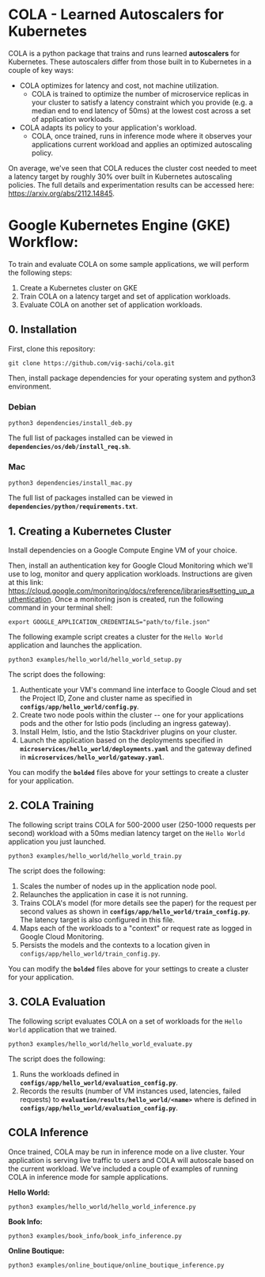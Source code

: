 # COLA - Learned Autoscalers for Kubernetes

COLA is a python package that trains and runs learned **autoscalers** for Kubernetes. These autoscalers differ from those built in to Kubernetes in a couple of key ways:

- COLA optimizes for latency and cost, not machine utilization.
  - COLA is trained to optimize the number of microservice replicas in your cluster to satisfy a latency constraint which you provide (e.g. a median end to end latency of 50ms) at the lowest cost across a set of application workloads.
- COLA adapts its policy to your application's workload.
  - COLA, once trained, runs in inference mode where it observes your applications current workload and applies an optimized autoscaling policy.

<!-- Typical results and link to paper -->
On average, we've seen that COLA reduces the cluster cost needed to meet a latency target by roughly 30% over built in Kubernetes autoscaling policies. The full details and experimentation results can be accessed here: https://arxiv.org/abs/2112.14845.

# Google Kubernetes Engine (GKE) Workflow:

To train and evaluate COLA on some sample applications, we will perform the following steps:
1. Create a Kubernetes cluster on GKE
2. Train COLA on a latency target and set of application workloads.
3. Evaluate COLA on another set of application workloads.


## 0. Installation

First, clone this repository:

    git clone https://github.com/vig-sachi/cola.git

Then, install package dependencies for your operating system and python3 environment.

### Debian
    python3 dependencies/install_deb.py

The full list of packages installed can be viewed in **`dependencies/os/deb/install_req.sh`**.

### Mac
    python3 dependencies/install_mac.py

The full list of packages installed can be viewed in **`dependencies/python/requirements.txt`**.


## 1. Creating a Kubernetes Cluster


Install dependencies on a Google Compute Engine VM of your choice. 

Then, install an authentication key for Google Cloud Monitoring which we'll use to log, monitor and query application workloads. Instructions are given at this link: https://cloud.google.com/monitoring/docs/reference/libraries#setting_up_authentication. Once a monitoring json is created, run the following command in your terminal shell:

    export GOOGLE_APPLICATION_CREDENTIALS="path/to/file.json"

The following example script creates a cluster for the `Hello World` application and launches the application.

    python3 examples/hello_world/hello_world_setup.py

The script does the following:
1. Authenticate your VM's command line interface to Google Cloud and set the Project ID, Zone and cluster name as specified in **`configs/app/hello_world/config.py`**.
2. Create two node pools within the cluster -- one for your applications pods and the other for Istio pods (including an ingress gateway).
3. Install Helm, Istio, and the Istio Stackdriver plugins on your cluster.
4. Launch the application based on the deployments specified in **`microservices/hello_world/deployments.yaml`** and the gateway defined in **`microservices/hello_world/gateway.yaml`**.

You can modify the **`bolded`** files above for your settings to create a cluster for your application.


<!-- Setup VM -->

<!-- Graphic of the setup (from istio gke telemetry) -->

<!-- Creating Sample Application -->

<!-- Verifying things worked -->


## 2. COLA Training

The following script trains COLA for 500-2000 user (250-1000 requests per second) workload with a 50ms median latency target on the `Hello World` application you just launched.

    python3 examples/hello_world/hello_world_train.py

The script does the following:
1. Scales the number of nodes up in the application node pool.
2. Relaunches the application in case it is not running.
3. Trains COLA's model (for more details see the paper) for the request per second values as shown in **`configs/app/hello_world/train_config.py`**. The latency target is also configured in this file.
5. Maps each of the workloads to a "context" or request rate as logged in Google Cloud Monitoring.
4. Persists the models and the contexts to a location given in `configs/app/hello_world/train_config.py`.

You can modify the **`bolded`** files above for your settings to create a cluster for your application.

<!-- Settings for training (latency target, workloads) -->

<!-- Running training -->

<!-- Tracking progress -->


## 3. COLA Evaluation

The following script evaluates COLA on a set of workloads for the `Hello World` application that we trained.

    python3 examples/hello_world/hello_world_evaluate.py

The script does the following:
1. Runs the workloads defined in **`configs/app/hello_world/evaluation_config.py`**.
2. Records the results (number of VM instances used, latencies, failed requests) to **`evaluation/results/hello_world/<name>`** where <name> is defined in **`configs/app/hello_world/evaluation_config.py`**.

<!-- Settings for evaluation (workloads) -->

<!-- Running evaluation for comparables -->

<!-- Running evaluation for comparables -->

<!-- Viewing results for evaluation -->


## COLA Inference 

Once trained, COLA may be run in inference mode on a live cluster. Your application is serving live traffic to users and COLA will autoscale based on the current workload. We've included a couple of examples of running COLA in inference mode for sample applications.

<!-- Running COLA in inference mode -->

**Hello World:**

    python3 examples/hello_world/hello_world_inference.py

**Book Info:**

    python3 examples/book_info/book_info_inference.py

**Online Boutique:**

    python3 examples/online_boutique/online_boutique_inference.py

<!-- Tracking policy changes and workloads -->


